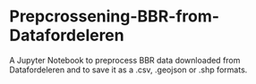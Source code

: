 # Prepcrossening-BBR-from-Datafordeleren

A Jupyter Notebook to preprocess BBR data downloaded from Datafordeleren and to save it as a .csv, .geojson or .shp formats.
